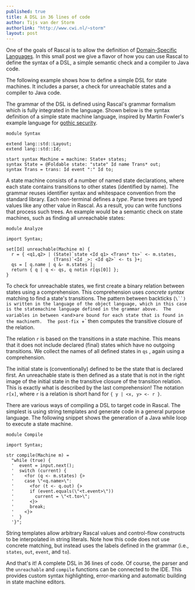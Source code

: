 ```yaml
---
published: true
title: A DSL in 36 lines of code
author: Tijs van der Storm
authorlink: "http://www.cwi.nl/~storm"
layout: post
---
```



One of the goals of Rascal is to allow the definition of [Domain-Specific Languages](https://en.wikipedia.org/wiki/Domain-specific_language). 
In this small post we give a flavor of how you can use Rascal to define the syntax of a DSL, a simple semantic check and a compiler to Java code.

The following example shows how to define a simple DSL for state machines. It includes a parser, a check for unreachable states and a compiler to Java code. 

The grammar of the DSL is defined using Rascal's grammar formalism which is fully integrated in the language.
Shown below is the syntax definition of a simple state machine language, inspired by  Martin Fowler's example language for [gothic security](http://www.informit.com/articles/article.aspx?p=1592379).

<pre class="rascal"><code><span class="Keyword">module</span> Syntax

<span class="Keyword">extend</span> lang::std::Layout;
<span class="Keyword">extend</span> lang::std::Id;

<span class="Keyword">start</span> <span class="Keyword">syntax</span> Machine = machine: State+ states;
<span class="Keyword">syntax</span> State = <span class="Comment">@Foldable</span> state: <span class="Constant">"state"</span> Id name Trans* out;
<span class="Keyword">syntax</span> Trans = trans: Id event <span class="Constant">":"</span> Id to;</code></pre>

A state machine consists of a number of named state declarations, where each state contains transitions to other states (identified by name). 
The grammar reuses identifier syntax and whitespace convention from the standard library.
Each non-terminal defines a *type*. Parse trees are typed values like any other value in Rascal.
As a result, you can write functions that process such trees. 
An example would be a semantic check on state machines, such as finding all unreachable states: 

<pre class="rascal"><code><span class="Keyword">module</span> Analyze

<span class="Keyword">import</span> Syntax;

<span class="Keyword">set</span>[Id] unreachable(Machine m) {
  r = { &lt;q1,q2&gt; | (State)`<span class="Keyword">state</span> <span class="MetaVariable">&lt;Id q1&gt;</span> <span class="MetaVariable">&lt;Trans* ts&gt;</span>` &lt;- m.states, 
				  (Trans)`<span class="MetaVariable">&lt;Id _&gt;</span>: <span class="MetaVariable">&lt;Id q2&gt;</span>` &lt;- ts }+;
  qs = [ q.name | q &amp;- m.states ];
  <span class="Keyword">return</span> { q | q &lt;- qs, q <span class="Keyword">notin</span> r[qs[<span class="Keyword">0</span>]] };
}</code></pre>

To check for unreachable states, we first create a binary relation between states using a comprehension. 
This comprehension uses *concrete syntax* matching to find a state's transitions. 
The pattern between backticks (`\``) is written in the language of the object language, which in this case is the statemachine language defined in the grammar above. 
The variables in between `<` and `>` are bound for each state that is found in the machine `m`. 
The post-fix `+` then computes the transitive closure of the relation. 

The relation `r` is based on the transitions in a state machine. 
This means that it does not include declared (final) states which have no outgoing transitions.
We collect the names of all defined states in `qs` , again using a comprehension. 

The initial state is (conventionally) defined to be the state that is declared first. 
An unreachable state is then defined as a state that is not in the right image of the initial state in the transitive closure of the transition relation. 
This is exactly what is described by the last comprehension! 
The notation `r[x]`, where `r` is a relation  is short hand for `{ y | <x, y> <- r }`.


There are various ways of compiling a DSL to target code in Rascal. The simplest is using string templates and generate code in a general purpose language. The following snippet shows the generation of a Java while loop to execute a state machine.

<pre class="rascal"><code><span class="Keyword">module</span> Compile

<span class="Keyword">import</span> Syntax;

<span class="Keyword">str</span> compile(Machine m) =
  <span class="Constant">"while (true) {
  '  event = input.next();
  '  switch (current) { 
  '    &lt;</span><span class="Keyword">for</span> (q &lt;- m.states) {<span class="Constant">&gt;
  '    case \"&lt;</span>q.name<span class="Constant">&gt;\":
  '      &lt;</span><span class="Keyword">for</span> (t &lt;- q.out) {<span class="Constant">&gt;
  '      if (event.equals(\"&lt;</span>t.event<span class="Constant">&gt;\"))
  '        current = \"&lt;</span>t.to<span class="Constant">&gt;\";
  '      &lt;</span>}<span class="Constant">&gt;
  '      break;
  '    &lt;</span>}<span class="Constant">&gt;
  '  }
  '}"</span>; </code></pre>

String templates allow arbitrary Rascal values and control-flow constructs to be interpolated in string literals. Note how this code does not use concrete matching, but instead uses the labels defined in the grammar (i.e., `states`, `out`, `event`, and `to`).

And that's it! A complete DSL in 36 lines of code. Of course, the parser and the `unreachable` and `compile` functions can be connected to the IDE. This provides custom syntax highlighting, error-marking and automatic building in state machine editors.
